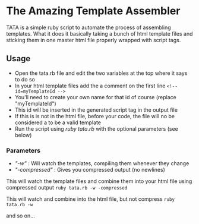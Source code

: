 # The Amazing Template Assembler #
TATA is a simple ruby script to automate the process of assembling templates. What it does it basically taking a bunch of html template files and sticking them in one master html file properly wrapped with script tags.

## Usage ##
- Open the tata.rb file and edit the two variables at the top where it says to do so
- In your html template files add the a comment on the first line `<!-- id=myTemplateId -->`
- You'll need to create your own name for that id of course (replace "myTemplateId")
- This id will be inserted in the generated script tag in the output file
- If this is is not in the html file, before your code, the file will no be considered a to be a valid template
- Run the script using _ruby tata.rb_ with the optional parameters (see below)

### Parameters ###
- *"-w"* : Will watch the templates, compiling them whenever they change
- *"-compressed"* : Gives you compressed output (no newlines)

This will watch the template files and combine them into your html file using compressed output
`ruby tata.rb -w -compressed`

This will watch and combine into the html file, but not compress
`ruby tata.rb -w`

and so on...